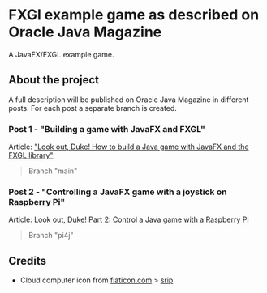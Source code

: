 # FXGl example game as described on Oracle Java Magazine

A JavaFX/FXGL example game.

## About the project

A full description will be published on Oracle Java Magazine in different posts. For each post a separate branch is
created.

### Post 1 - "Building a game with JavaFX and FXGL"

Article: ["Look out, Duke! How to build a Java game with JavaFX and the FXGL library"](https://blogs.oracle.com/javamagazine/java-javafx-fxgl-game-development)

> Branch "main"

### Post 2 - "Controlling a JavaFX game with a joystick on Raspberry Pi"

Article: [Look out, Duke! Part 2: Control a Java game with a Raspberry Pi](https://blogs.oracle.com/javamagazine/post/look-out-duke-part-2-control-a-java-game-with-a-raspberry-pi-and-a-joystick)

> Branch "pi4j"

## Credits

* Cloud computer icon from [flaticon.com](https://www.flaticon.com) > [srip](https://www.flaticon.com/authors/srip)